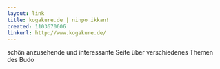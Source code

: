```yaml
---
layout: link
title: kogakure.de | ninpo ikkan!
created: 1103670606
linkurl: http://www.kogakure.de/
---
```

schön anzusehende und interessante Seite über verschiedenes Themen des Budo
